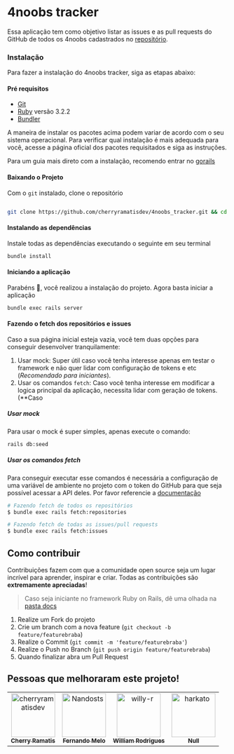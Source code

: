 # 4noobs tracker

Essa aplicação tem como objetivo listar as issues e as pull requests do GitHub de todos os 4noobs cadastrados no [repositório](https://github.com/he4rt/4noobs).

### Instalação

Para fazer a instalação do 4noobs tracker, siga as etapas abaixo:

#### Pré requisitos

- [Git](https://git-scm.com/downloads)
- [Ruby](https://www.ruby-lang.org/en/) versão 3.2.2
- [Bundler](https://bundler.io/)

A maneira de instalar os pacotes acima podem variar de acordo com o seu sistema operacional. Para verificar qual instalação é mais adequada para você, acesse a página oficial dos pacotes requisitados e siga as instruções.

Para um guia mais direto com a instalação, recomendo entrar no [gorails](https://gorails.com/setup)

#### Baixando o Projeto

Com o `git` instalado, clone o repositório

```sh

git clone https://github.com/cherryramatisdev/4noobs_tracker.git && cd 4noobs_tracker
```

#### Instalando as dependências

Instale todas as dependências executando o seguinte em seu terminal

```sh
bundle install
```

#### Iniciando a aplicação

Parabéns 🎉, você realizou a instalação do projeto. Agora basta iniciar a aplicação

```sh
bundle exec rails server
```

#### Fazendo o fetch dos repositórios e issues

Caso a sua página inicial esteja vazia, você tem duas opções para conseguir desenvolver tranquilamente:

1. Usar mock: Super útil caso você tenha interesse apenas em testar o framework e não quer lidar com configuração de tokens e etc (*Recomendado para iniciantes*).
2. Usar os comandos `fetch`: Caso você tenha interesse em modificar a logica principal da aplicação, necessita lidar com geração de tokens. (**Caso

##### Usar mock

Para usar o mock é super simples, apenas execute o comando:

```sh
rails db:seed
```

##### Usar os comandos fetch

Para conseguir executar esse comandos é necessária a configuração de uma variável de ambiente no projeto com o token do GitHub para que seja possível acessar a API deles. Por favor referencie a [documentação](/docs/3-como-criar-um-token-github.md)

```sh
# Fazendo fetch de todos os repositórios
$ bundle exec rails fetch:repositories

# Fazendo fetch de todas as issues/pull requests
$ bundle exec rails fetch:issues
```

## Como contribuir

Contribuições fazem com que a comunidade open source seja um lugar incrível para aprender, inspirar e criar. Todas as contribuições
são **extremamente apreciadas**!

> Caso seja iniciante no framework Ruby on Rails, dê uma olhada na [pasta docs](/docs/)

1. Realize um Fork do projeto
2. Crie um branch com a nova feature (`git checkout -b feature/featurebraba`)
3. Realize o Commit (`git commit -m 'feature/featurebraba'`)
4. Realize o Push no Branch (`git push origin feature/featurebraba`)
5. Quando finalizar abra um Pull Request

## Pessoas que melhoraram este projeto!

<!-- readme: collaborators,contributors -start -->
<table>
<tr>
    <td align="center">
        <a href="https://github.com/cherryramatisdev">
            <img src="https://avatars.githubusercontent.com/u/86631177?v=4" width="100;" alt="cherryramatisdev"/>
            <br />
            <sub><b>Cherry Ramatis</b></sub>
        </a>
    </td>
    <td align="center">
        <a href="https://github.com/Nandosts">
            <img src="https://avatars.githubusercontent.com/u/65089035?v=4" width="100;" alt="Nandosts"/>
            <br />
            <sub><b>Fernando Melo</b></sub>
        </a>
    </td>
    <td align="center">
        <a href="https://github.com/willy-r">
            <img src="https://avatars.githubusercontent.com/u/47596121?v=4" width="100;" alt="willy-r"/>
            <br />
            <sub><b>William Rodrigues</b></sub>
        </a>
    </td>
    <td align="center">
        <a href="https://github.com/harkato">
            <img src="https://avatars.githubusercontent.com/u/92404938?v=4" width="100;" alt="harkato"/>
            <br />
            <sub><b>Null</b></sub>
        </a>
    </td></tr>
</table>
<!-- readme: collaborators,contributors -end -->
